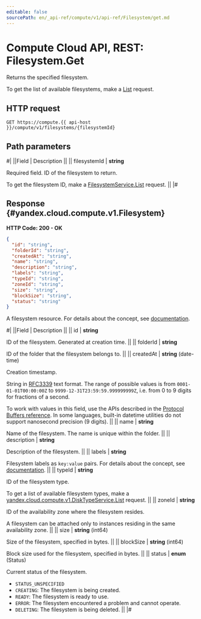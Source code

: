 ```yaml
---
editable: false
sourcePath: en/_api-ref/compute/v1/api-ref/Filesystem/get.md
---
```


# Compute Cloud API, REST: Filesystem.Get

Returns the specified filesystem.

To get the list of available filesystems, make a [List](/docs/compute/api-ref/Filesystem/list#List) request.

## HTTP request

```
GET https://compute.{{ api-host }}/compute/v1/filesystems/{filesystemId}
```

## Path parameters

#|
||Field | Description ||
|| filesystemId | **string**

Required field. ID of the filesystem to return.

To get the filesystem ID, make a [FilesystemService.List](/docs/compute/api-ref/Filesystem/list#List) request. ||
|#

## Response {#yandex.cloud.compute.v1.Filesystem}

**HTTP Code: 200 - OK**

```json
{
  "id": "string",
  "folderId": "string",
  "createdAt": "string",
  "name": "string",
  "description": "string",
  "labels": "string",
  "typeId": "string",
  "zoneId": "string",
  "size": "string",
  "blockSize": "string",
  "status": "string"
}
```

A filesystem resource.
For details about the concept, see [documentation](/docs/compute/concepts/filesystem).

#|
||Field | Description ||
|| id | **string**

ID of the filesystem. Generated at creation time. ||
|| folderId | **string**

ID of the folder that the filesystem belongs to. ||
|| createdAt | **string** (date-time)

Creation timestamp.

String in [RFC3339](https://www.ietf.org/rfc/rfc3339.txt) text format. The range of possible values is from
`0001-01-01T00:00:00Z` to `9999-12-31T23:59:59.999999999Z`, i.e. from 0 to 9 digits for fractions of a second.

To work with values in this field, use the APIs described in the
[Protocol Buffers reference](https://developers.google.com/protocol-buffers/docs/reference/overview).
In some languages, built-in datetime utilities do not support nanosecond precision (9 digits). ||
|| name | **string**

Name of the filesystem. The name is unique within the folder. ||
|| description | **string**

Description of the filesystem. ||
|| labels | **string**

Filesystem labels as `key:value` pairs.
For details about the concept, see [documentation](/docs/overview/concepts/services#labels). ||
|| typeId | **string**

ID of the filesystem type.

To get a list of available filesystem types, make a [yandex.cloud.compute.v1.DiskTypeService.List](/docs/compute/api-ref/DiskType/list#List) request. ||
|| zoneId | **string**

ID of the availability zone where the filesystem resides.

A filesystem can be attached only to instances residing in the same availability zone. ||
|| size | **string** (int64)

Size of the filesystem, specified in bytes. ||
|| blockSize | **string** (int64)

Block size used for the filesystem, specified in bytes. ||
|| status | **enum** (Status)

Current status of the filesystem.

- `STATUS_UNSPECIFIED`
- `CREATING`: The filesystem is being created.
- `READY`: The filesystem is ready to use.
- `ERROR`: The filesystem encountered a problem and cannot operate.
- `DELETING`: The filesystem is being deleted. ||
|#